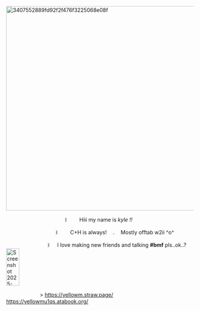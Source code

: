 <img width="600" height="550" alt="3407552889fd92f2f476f3225068e08f" src="https://github.com/user-attachments/assets/d823fa84-e578-473c-9914-86fa10a5f407" />



ㅤ  ㅤㅤ ㅤ    ㅤㅤㅤㅤㅤㅤㅤ   ꒱ ㅤ   ㅤHiii my name is *kyle !!* 


ㅤ  ㅤㅤㅤㅤㅤㅤㅤㅤㅤ꒱ ㅤ     ㅤC+H is always!ㅤ    .ㅤ   Mostly offtab w2ii ^o^ 

ㅤ  ㅤㅤㅤㅤㅤㅤㅤ ꒱ ㅤ I love making new friends and talking __#bmf__ pls..ok..? <img width="35" height="100" alt="Screenshot 2025-10-08 110115" src="https://github.com/user-attachments/assets/60f381f6-fda4-4d61-b87c-b736649f8684" />

ㅤㅤㅤㅤㅤㅤㅤ> https://yellowm.straw.page/ ㅤ  ㅤ  https://yellowmu1qs.atabook.org/
 
